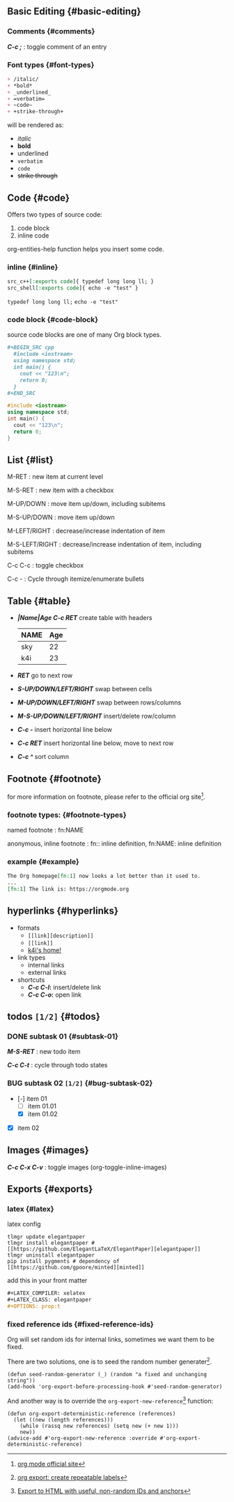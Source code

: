 
## Basic Editing {#basic-editing}


### Comments {#comments}

_**C-c ;**_
: toggle comment of an entry


### Font types {#font-types}

```org
+ /italic/
+ *bold*
+ _underlined_
+ =verbatim=
+ ~code~
+ +strike-through+
```

will be rendered as:

-   _italic_
-   **bold**
-   <span class="underline">underlined</span>
-   `verbatim`
-   `code`
-   ~~strike through~~


## Code {#code}

Offers two types of source code:

1.  code block
2.  inline code

org-entities-help function helps you insert some code.


### inline {#inline}

```org
src_c++[:exports code]{ typedef long long ll; }
src_shell[:exports code]{ echo -e "test" }
```

` typedef long long ll; `
` echo -e "test" `


### code block {#code-block}

source code blocks are one of many Org block types.

```org
#+BEGIN_SRC cpp
  #include <iostream>
  using namespace std;
  int main() {
    cout << "123\n";
    return 0;
  }
#+END_SRC
```

```cpp
#include <iostream>
using namespace std;
int main() {
  cout << "123\n";
  return 0;
}
```


## List {#list}

M-RET
: new item at current level

M-S-RET
: new item with a checkbox

M-UP/DOWN
: move item up/down, including subitems

M-S-UP/DOWN
: move item up/down

M-LEFT/RIGHT
: decrease/increase indentation of item

M-S-LEFT/RIGHT
: decrease/increase indentation of item, including subitems

C-c C-c
: toggle checkbox

C-c -
: Cycle through itemize/enumerate bullets


## Table {#table}

-   _**|Name|Age C-c RET**_ create table with headers

    | NAME | Age |
    |------|-----|
    | sky  | 22  |
    | k4i  | 23  |
-   _**RET**_ go to next row
-   _**S-UP/DOWN/LEFT/RIGHT**_ swap between cells
-   _**M-UP/DOWN/LEFT/RIGHT**_ swap between rows/columns
-   _**M-S-UP/DOWN/LEFT/RIGHT**_ insert/delete row/column
-   _**C-c -**_ insert horizontal line below
-   _**C-c RET**_ insert horizontal line below, move to next row
-   _**C-c ^**_ sort column


## Footnote {#footnote}

for more information on footnote, please refer to the official org site[^fn:1].


### footnote types: {#footnote-types}

named footnote
: fn:NAME

anonymous, inline footnote
: fn:: inline definition, fn:NAME: inline definition


### example {#example}

```org
The Org homepage[fn:1] now looks a lot better than it used to.
...
[fn:1] The link is: https://orgmode.org
```


## hyperlinks {#hyperlinks}

-   formats
    -   `[[link][description]]`
    -   `[[link]]`
    -   [k4i's home!](https://k4i.top/)
-   link types
    -   internal links
    -   external links
-   shortcuts
    -   **_**C-c C-l**_:** insert/delete link
    -   **_**C-c C-o**_:** open link


## todos <code>[1/2]</code> {#todos}


### <span class="org-todo done DONE">DONE</span> subtask 01 {#subtask-01}

_**M-S-RET**_
: new todo item

_**C-c C-t**_
: cycle through todo states


### BUG subtask 02 <code>[1/2]</code> {#bug-subtask-02}

-   [-] item 01
    -   [ ] item 01.01
    -   [X] item 01.02
-   [X] item 02


## Images {#images}

_**C-c C-x C-v**_
: toggle images (org-toggle-inline-images)


## Exports {#exports}


### latex {#latex}

latex config

```shell
tlmgr update elegantpaper
tlmgr install elegantpaper # [[https://github.com/ElegantLaTeX/ElegantPaper][elegantpaper]]
tlmgr uninstall elegantpaper
pip install pygments # dependency of [[https://github.com/gpoore/minted][minted]]
```

add this in your front matter

```org
#+LATEX_COMPILER: xelatex
#+LATEX_CLASS: elegantpaper
#+OPTIONS: prop:t
```


### fixed reference ids {#fixed-reference-ids}

Org will set random ids for internal links, sometimes we want them to be fixed.

There are two solutions, one is to seed the random number generater[^fn:2].

```elisp
(defun seed-random-generator (_) (random "a fixed and unchanging string"))
(add-hook 'org-export-before-processing-hook #'seed-random-generator)
```

And another way is to override the `org-export-new-reference`[^fn:3] function:

```elisp
(defun org-export-deterministic-reference (references)
  (let ((new (length references)))
    (while (rassq new references) (setq new (+ new 1)))
    new))
(advice-add #'org-export-new-reference :override #'org-export-deterministic-reference)
```

[^fn:1]: [org mode official site](https://orgmode.org/)
[^fn:2]: [org export: create repeatable labels](https://emacs.stackexchange.com/questions/58285/orgmode-latex-export-how-to-create-repeatable-labels)
[^fn:3]: [Export to HTML with useful, non-random IDs and anchors](https://www.reddit.com/r/orgmode/comments/aagmfh/export%5Fto%5Fhtml%5Fwith%5Fuseful%5Fnonrandom%5Fids%5Fand/)
